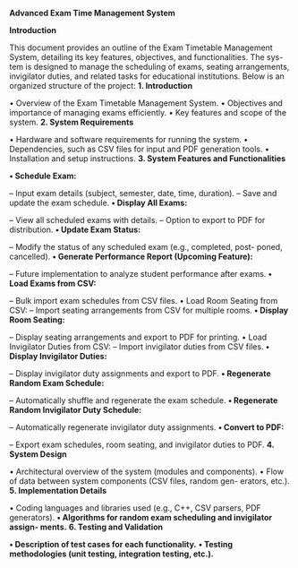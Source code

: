 
**Advanced Exam Time Management System**


**Introduction**


This document provides an outline of the Exam Timetable Management
System, detailing its key features, objectives, and functionalities. The sys-
tem is designed to manage the scheduling of exams, seating arrangements,
invigilator duties, and related tasks for educational institutions. Below is an
organized structure of the project:
**1. Introduction**

• Overview of the Exam Timetable Management System.
• Objectives and importance of managing exams efficiently.
• Key features and scope of the system.
**2. System Requirements**


• Hardware and software requirements for running the system.
• Dependencies, such as CSV files for input and PDF generation
tools.
• Installation and setup instructions.
**3. System Features and Functionalities**


**• Schedule Exam:**

– Input exam details (subject, semester, date, time, duration).
– Save and update the exam schedule.
**• Display All Exams:**

– View all scheduled exams with details.
– Option to export to PDF for distribution.
**• Update Exam Status:**


– Modify the status of any scheduled exam (e.g., completed, post-
poned, cancelled).
**• Generate Performance Report (Upcoming Feature):**

– Future implementation to analyze student performance after
exams.
**• Load Exams from CSV:**

– Bulk import exam schedules from CSV files.
• Load Room Seating from CSV:
– Import seating arrangements from CSV for multiple rooms.
**• Display Room Seating:**


– Display seating arrangements and export to PDF for printing.
• Load Invigilator Duties from CSV:
– Import invigilator duties from CSV files.
**• Display Invigilator Duties:**

– Display invigilator duty assignments and export to PDF.
**• Regenerate Random Exam Schedule:**

– Automatically shuffle and regenerate the exam schedule.
**• Regenerate Random Invigilator Duty Schedule:**

– Automatically regenerate invigilator duty assignments.
**• Convert to PDF:**

– Export exam schedules, room seating, and invigilator duties
to PDF.
**4. System Design**

• Architectural overview of the system (modules and components).
• Flow of data between system components (CSV files, random gen-
erators, etc.).
**5. Implementation Details**

• Coding languages and libraries used (e.g., C++, CSV parsers, PDF
generators).
**• Algorithms for random exam scheduling and invigilator assign-
ments.**
**6. Testing and Validation**

**• Description of test cases for each functionality.**
**• Testing methodologies (unit testing, integration testing, etc.).**
